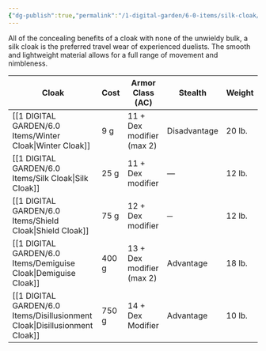 ```yaml
---
{"dg-publish":true,"permalink":"/1-digital-garden/6-0-items/silk-cloak/","tags":["#item","#mundane"]}
---
```


All of the concealing benefits of a cloak with none of the unwieldy bulk, a silk cloak is the preferred travel wear of experienced duelists. The smooth and lightweight material allows for a full range of movement and nimbleness.


| Cloak                     | Cost  | Armor Class (AC)          | Stealth      | Weight |
| ------------------------- | ----- | ------------------------- | ------------ | ------ |
| [[1 DIGITAL GARDEN/6.0 Items/Winter Cloak\|Winter Cloak]]          | 9 g   | 11 + Dex modifier (max 2) | Disadvantage | 20 lb. |
| [[1 DIGITAL GARDEN/6.0 Items/Silk Cloak\|Silk Cloak]]            | 25 g  | 11 + Dex modifier         | —            | 12 lb. |
| [[1 DIGITAL GARDEN/6.0 Items/Shield Cloak\|Shield Cloak]]          | 75 g  | 12 + Dex modifier         | ─            | 12 lb. |
| [[1 DIGITAL GARDEN/6.0 Items/Demiguise Cloak\|Demiguise Cloak]]       | 400 g | 13 + Dex modifier (max 2) | Advantage    | 18 lb. |
| [[1 DIGITAL GARDEN/6.0 Items/Disillusionment Cloak\|Disillusionment Cloak]] | 750 g | 14 + Dex Modifier         | Advantage    | 10 lb. |